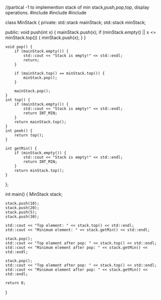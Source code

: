 //partical -1 to implemention stack of min stack,push,pop,top, display operations.
#include <iostream>
#include <stack>
#include <climits> 

class MinStack {
private:
    std::stack<int> mainStack; 
    std::stack<int> minStack;  

public:
    void push(int x) {
        mainStack.push(x);
        if (minStack.empty() || x <= minStack.top()) {
            minStack.push(x);
        }
    }

    void pop() {
        if (mainStack.empty()) {
            std::cout << "Stack is empty!" << std::endl;
            return;
        }

        if (mainStack.top() == minStack.top()) {
            minStack.pop();
        }

        mainStack.pop();
    }
    int top() {
        if (mainStack.empty()) {
            std::cout << "Stack is empty!" << std::endl;
            return INT_MIN; 
        }
        return mainStack.top();
    }
    int peek() {
        return top();
    }

    int getMin() {
        if (minStack.empty()) {
            std::cout << "Stack is empty!" << std::endl;
            return INT_MIN;
        }
        return minStack.top();
    }
};

int main() {
    MinStack stack;

    stack.push(10);
    stack.push(20);
    stack.push(5);
    stack.push(30);

    std::cout << "Top element: " << stack.top() << std::endl;      
    std::cout << "Minimum element: " << stack.getMin() << std::endl; 

    stack.pop();
    std::cout << "Top element after pop: " << stack.top() << std::endl; 
    std::cout << "Minimum element after pop: " << stack.getMin() << std::endl; 

    stack.pop();
    std::cout << "Top element after pop: " << stack.top() << std::endl; 
    std::cout << "Minimum element after pop: " << stack.getMin() << std::endl; 

    return 0;
}
